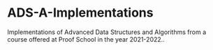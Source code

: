 # ADS-A-Implementations
Implementations of Advanced Data Structures and Algorithms from a course offered at Proof School in the year 2021-2022..
